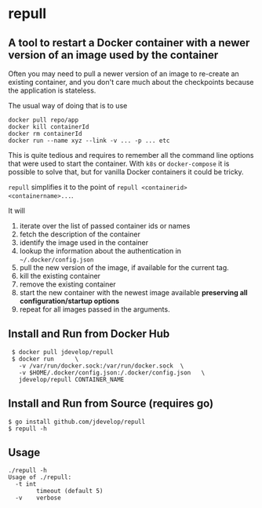 # repull

A tool to restart a Docker container with a newer version of an image used by the container
---

Often you may need to pull a newer version of an image to re-create an existing container, 
and you don't care much about the checkpoints because the application is stateless.

The usual way of doing that is to use 
```
docker pull repo/app
docker kill containerId
docker rm containerId 
docker run --name xyz --link -v ... -p ... etc
```

This is quite tedious and requires to remember all the command line options that were used to start the container. 
With `k8s` or `docker-compose` it is possible to solve that, but for vanilla Docker containers it could be tricky.

`repull` simplifies it to the point of `repull <containerid> <containername>...`.

It will

1. iterate over the list of passed container ids or names
2. fetch the description of the container
3. identify the image used in the container
4. lookup the information about the authentication in `~/.docker/config.json`
5. pull the new version of the image, if available for the current tag.
6. kill the existing container
7. remove the existing container
8. start the new container with the newest image available **preserving all configuration/startup options**
9. repeat for all images passed in the arguments.

## Install and Run from Docker Hub
```
 $ docker pull jdevelop/repull
 $ docker run      \
   -v /var/run/docker.sock:/var/run/docker.sock  \
   -v $HOME/.docker/config.json:/.docker/config.json   \
   jdevelop/repull CONTAINER_NAME
```

## Install and Run from Source (requires go)
```
$ go install github.com/jdevelop/repull
$ repull -h
```

## Usage
```
./repull -h
Usage of ./repull:
  -t int
        timeout (default 5)
  -v    verbose
```
